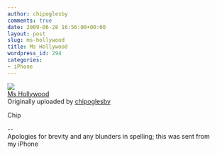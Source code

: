 ```yaml
---
author: chipoglesby
comments: true
date: 2009-06-28 16:56:00+00:00
layout: post
slug: ms-hollywood
title: Ms Hollywood
wordpress_id: 294
categories:
- iPhone
---
```


[![](http://farm4.static.flickr.com/3597/3668049481_db69e81e0e.jpg)](http://www.flickr.com/photos/chipoglesby/3668049481/)  
[Ms Hollywood](http://www.flickr.com/photos/chipoglesby/3668049481/)  
Originally uploaded by [chipoglesby](http://www.flickr.com/people/chipoglesby/)

Chip  
  
--  
Apologies for brevity and any blunders in spelling; this was sent from  
my iPhone  

